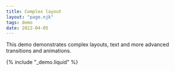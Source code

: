 ```yaml
---
title: Complex layout
layout: "page.njk"
tags: demo
date: 2022-04-05
---
```


<script type="module">
    import {startDemo, getComplexDemo} from "/assets/castmill-demos.es.js"
    const demo = await getComplexDemo();
    const app = document.getElementById("demo")
    startDemo(app, demo)
</script>

This demo demonstrates complex layouts, text and more advanced transitions and animations.

{% include "_demo.liquid" %}
